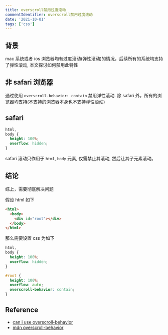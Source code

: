 ```yaml
---
title: overscroll禁用过度滚动
commentIdentifier: overscroll禁用过度滚动
date: '2021-10-01'
tags: ['css']
---
```


## 背景

mac 系统或者 ios 浏览器均有过度滚动(弹性滚动)的情况，后续所有的系统均支持了弹性滚动, 本文探讨如何禁用此特性

## 非 safari 浏览器

通过使用 `overscroll-behavior: contain` 禁用弹性滚动.
除 safari 外，所有的浏览器均支持(不支持的浏览器本身也不支持弹性滚动)

## safari

```css
html,
body {
  height: 100%;
  overflow: hidden;
}
```

safari 滚动只作用于 `html`, `body` 元素, 仅需禁止其滚动, 然后让其子元素滚动。

## 结论

综上，需要彻底解决问题

假设 html 如下

```html
<html>
  <body>
    <div id="root"></div>
  </body>
</html>
```

那么需要设置 css 为如下

```css
html,
body {
  height: 100%;
  overflow: hidden;
}

#root {
  height: 100%;
  overflow: auto;
  overscroll-behavior: contain;
}
```

## Reference

- [can i use overscroll-behavior](https://caniuse.com/mdn-css_properties_overscroll-behavior)
- [mdn overscroll-behavior](https://developer.mozilla.org/en-US/docs/Web/CSS/overscroll-behavior)
